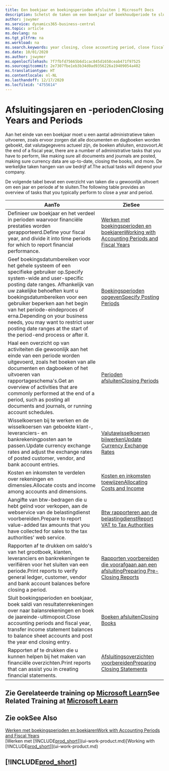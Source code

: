 ```yaml
---
title: Een boekjaar en boekingsperioden afsluiten | Microsoft Docs
description: Schetst de taken om een boekjaar of boekhoudperiode te sluiten, bijvoorbeeld, ervoor zorgen dat documenten en dagboeken worden geboekt en banksaldi verifiëren.
author: jswymer
ms.service: dynamics365-business-central
ms.topic: article
ms.devlang: na
ms.tgt_pltfrm: na
ms.workload: na
ms.search.keywords: year closing, close accounting period, close fiscal year, bank account detailed trial balance
ms.date: 10/01/2020
ms.author: jswymer
ms.openlocfilehash: 7f7fbfd75665b6d1cac845d1658ceab471f97525
ms.sourcegitcommit: 2e7307fbe1eb3b34d0ad9356226a19409054a402
ms.translationtype: HT
ms.contentlocale: nl-NL
ms.lasthandoff: 12/17/2020
ms.locfileid: "4755614"
---
```

# <a name="closing-years-and-periods"></a><span data-ttu-id="b5052-103">Afsluitingsjaren en -perioden</span><span class="sxs-lookup"><span data-stu-id="b5052-103">Closing Years and Periods</span></span>

<span data-ttu-id="b5052-104">Aan het einde van een boekjaar moet u een aantal administratieve taken uitvoeren, zoals ervoor zorgen dat alle documenten en dagboeken worden geboekt, dat valutagegevens actueel zijn, de boeken afsluiten, enzovoort.</span><span class="sxs-lookup"><span data-stu-id="b5052-104">At the end of a fiscal year, there are a number of administrative tasks that you have to perform, like making sure all documents and journals are posted, making sure currency data are up-to-date, closing the books, and more.</span></span> <span data-ttu-id="b5052-105">De werkelijke taken hangen van uw bedrijf af.</span><span class="sxs-lookup"><span data-stu-id="b5052-105">The actual tasks will depend your company.</span></span>

<span data-ttu-id="b5052-106">De volgende tabel bevat een overzicht van taken die u gewoonlijk uitvoert om een jaar en periode af te sluiten.</span><span class="sxs-lookup"><span data-stu-id="b5052-106">The following table provides an overview of tasks that you typically perform to close a year and period.</span></span>

| <span data-ttu-id="b5052-107">Aan</span><span class="sxs-lookup"><span data-stu-id="b5052-107">To</span></span> | <span data-ttu-id="b5052-108">Zie</span><span class="sxs-lookup"><span data-stu-id="b5052-108">See</span></span> |
| --- | --- |
| <span data-ttu-id="b5052-109">Definieer uw boekjaar en het verdeel in perioden waarvoor financiële prestaties worden gerapporteerd.</span><span class="sxs-lookup"><span data-stu-id="b5052-109">Define your fiscal year, and divide it into time periods for which to report financial performance.</span></span> | [<span data-ttu-id="b5052-110">Werken met boekingsperioden en boekjaren</span><span class="sxs-lookup"><span data-stu-id="b5052-110">Working with Accounting Periods and Fiscal Years</span></span>](finance-accounting-periods-and-fiscal-years.md)|
| <span data-ttu-id="b5052-111">Geef boekingsdatumbereiken voor het gehele systeem of een specifieke gebruiker op.</span><span class="sxs-lookup"><span data-stu-id="b5052-111">Specify system-wide and user-specific posting date ranges.</span></span> <span data-ttu-id="b5052-112">Afhankelijk van uw zakelijke behoeften kunt u boekingsdatumbereiken voor een gebruiker beperken aan het begin van het periode-eindeproces of erna.</span><span class="sxs-lookup"><span data-stu-id="b5052-112">Depending on your business needs, you may want to restrict user posting date ranges at the start of the period-end process or after it.</span></span> |[<span data-ttu-id="b5052-113">Boekingsperioden opgeven</span><span class="sxs-lookup"><span data-stu-id="b5052-113">Specify Posting Periods</span></span>](finance-how-specify-posting-periods.md) |
| <span data-ttu-id="b5052-114">Haal een overzicht op van activiteiten die gewoonlijk aan het einde van een periode worden uitgevoerd, zoals het boeken van alle documenten en dagboeken of het uitvoeren van rapportageschema's.</span><span class="sxs-lookup"><span data-stu-id="b5052-114">Get an overview of activities that are commonly performed at the end of a period, such as posting all documents and journals, or running account schedules.</span></span> |[<span data-ttu-id="b5052-115">Perioden afsluiten</span><span class="sxs-lookup"><span data-stu-id="b5052-115">Closing Periods</span></span>](year-how-complete-period-end-processes.md) |
| <span data-ttu-id="b5052-116">Wisselkoersen bij te werken en de wisselkoersen van geboekte klant-, leveranciers- en bankrekeningposten aan te passen.</span><span class="sxs-lookup"><span data-stu-id="b5052-116">Update currency exchange rates and adjust the exchange rates of posted customer, vendor, and bank account entries.</span></span> |[<span data-ttu-id="b5052-117">Valutawisselkoersen bijwerken</span><span class="sxs-lookup"><span data-stu-id="b5052-117">Update Currency Exchange Rates</span></span>](finance-how-update-currencies.md) |
| <span data-ttu-id="b5052-118">Kosten en inkomsten te verdelen over rekeningen en dimensies.</span><span class="sxs-lookup"><span data-stu-id="b5052-118">Allocate costs and income among accounts and dimensions.</span></span> |[<span data-ttu-id="b5052-119">Kosten en inkomsten toewijzen</span><span class="sxs-lookup"><span data-stu-id="b5052-119">Allocating Costs and Income</span></span>](year-allocate-costs-income.md) |
| <span data-ttu-id="b5052-120">Aangifte van btw-bedragen die u hebt geïnd voor verkopen, aan de webservice van de belastingdienst voorbereiden.</span><span class="sxs-lookup"><span data-stu-id="b5052-120">Prepare to report value-added tax amounts that you have collected for sales to the tax authorities' web service.</span></span> |[<span data-ttu-id="b5052-121">Btw rapporteren aan de belastingdienst</span><span class="sxs-lookup"><span data-stu-id="b5052-121">Report VAT to Tax Authorities</span></span>](finance-how-report-vat.md)|
| <span data-ttu-id="b5052-122">Rapporten af te drukken om saldo's van het grootboek, klanten, leveranciers en bankrekeningen te verifiëren voor het sluiten van een periode.</span><span class="sxs-lookup"><span data-stu-id="b5052-122">Print reports to verify general ledger, customer, vendor and bank account balances before closing a period.</span></span> |[<span data-ttu-id="b5052-123">Rapporten voorbereiden die voorafgaan aan een afsluiting</span><span class="sxs-lookup"><span data-stu-id="b5052-123">Preparing Pre-Closing Reports</span></span>](year-prepare-preclose-reports.md) |
| <span data-ttu-id="b5052-124">Sluit boekingsperioden en boekjaar, boek saldi van resultatenrekeningen over naar balansrekeningen en boek de jaareinde-ultimopost.</span><span class="sxs-lookup"><span data-stu-id="b5052-124">Close accounting periods and fiscal year, transfer income statement balances to balance sheet accounts and post the year end closing entry.</span></span> |[<span data-ttu-id="b5052-125">Boeken afsluiten</span><span class="sxs-lookup"><span data-stu-id="b5052-125">Closing Books</span></span>](year-close-books.md) |
| <span data-ttu-id="b5052-126">Rapporten af te drukken die u kunnen helpen bij het maken van financiële overzichten.</span><span class="sxs-lookup"><span data-stu-id="b5052-126">Print reports that can assist you in creating financial statements.</span></span> |[<span data-ttu-id="b5052-127">Afsluitingsoverzichten voorbereiden</span><span class="sxs-lookup"><span data-stu-id="b5052-127">Preparing Closing Statements</span></span>](year-prepare-close-statement.md) |

## <a name="see-related-training-at-microsoft-learn"></a><span data-ttu-id="b5052-128">Zie Gerelateerde training op [Microsoft Learn](/learn/modules/close-fiscal-year-dynamics-365-business-central/index)</span><span class="sxs-lookup"><span data-stu-id="b5052-128">See Related Training at [Microsoft Learn](/learn/modules/close-fiscal-year-dynamics-365-business-central/index)</span></span>

## <a name="see-also"></a><span data-ttu-id="b5052-129">Zie ook</span><span class="sxs-lookup"><span data-stu-id="b5052-129">See Also</span></span>

[<span data-ttu-id="b5052-130">Werken met boekingsperioden en boekjaren</span><span class="sxs-lookup"><span data-stu-id="b5052-130">Work with Accounting Periods and Fiscal Years</span></span>](finance-accounting-periods-and-fiscal-years.md)  
<span data-ttu-id="b5052-131">[Werken met [!INCLUDE[prod_short](includes/prod_short.md)]](ui-work-product.md)</span><span class="sxs-lookup"><span data-stu-id="b5052-131">[Working with [!INCLUDE[prod_short](includes/prod_short.md)]](ui-work-product.md)</span></span>

## [!INCLUDE[prod_short](includes/free_trial_md.md)]  
